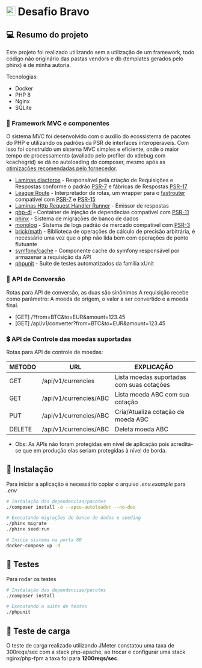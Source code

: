 # <img src="https://avatars1.githubusercontent.com/u/7063040?v=4&s=200.jpg" alt="Hurb" width="24" /> Desafio Bravo

## 💻 Resumo do projeto

Este projeto foi realizado utilizando sem a utilização de um framework, todo código não originário das pastas vendors e db (templates gerados pelo phinx) é de minha autoria.

Tecnologias:

- Docker
- PHP 8
- Nginx
- SQLite

### 📑 Framework MVC e componentes

O sistema MVC foi desenvolvido com o auxilio do ecossistema de pacotes do PHP e utilizando os padrões da PSR de interfaces interoperaveis. Com isso foi construído um sistema MVC simples e eficiente, onde o maior tempo de processamento (avaliado pelo profiler do xdebug com kcachegrid) se dá no autoloading do composer, mesmo após as [otimizações recomendadas pelo fornecedor](https://getcomposer.org/doc/articles/autoloader-optimization.md).

- [Laminas diactoros](https://docs.laminas.dev/laminas-diactoros/) - Responsável pela criação de Requisições e Respostas conforme o padrão [PSR-7](https://www.php-fig.org/psr/psr-7/) e fábricas de Respostas [PSR-17](https://www.php-fig.org/psr/psr-17/)
- [League Route](https://route.thephpleague.com/) - Interpretador de rotas, um wrapper para o [fastrouter](https://github.com/nikic/FastRoute) compatível com [PSR-7](https://www.php-fig.org/psr/psr-7/) e [PSR-15](https://www.php-fig.org/psr/psr-15/)
- [Laminas Http Request Handler Runner](https://docs.laminas.dev/laminas-httphandlerrunner/) - Emissor de respostas
- [php-di](https://php-di.org/) - Container de injeção de dependecias compatível com [PSR-11](https://www.php-fig.org/psr/psr-11/)
- [phinx](https://phinx.org/) - Sistema de migrações de banco de dados
- [monolog](https://github.com/Seldaek/monolog) - Sistema de logs padrão de mercado compatível com [PSR-3](https://www.php-fig.org/psr/psr-3/)
- [brick/math](https://github.com/brick/math) - Biblioteca de operações de cálculo de precisão arbitrária, é necessário uma vez que o php não lida bem com operações de ponto flutuante
- [symfony/cache](https://symfony.com/doc/current/components/cache.html) - Componente cache do symfony responsável por armazenar a requisição da API
- [phpunit](https://phpunit.de/) - Suite de testes automatizados da família xUnit

### 💱 API de Conversão

Rotas para API de conversão, as duas são sinônimos
A requisição recebe como parâmetro: A moeda de origem, o valor a ser convertido e a moeda final.

- \[GET\] /?from=BTC&to=EUR&amount=123.45
- \[GET\] /api/v1/converter?from=BTC&to=EUR&amount=123.45

### 💲 API de Controle das moedas suportadas

Rotas para API de controle de moedas:

| METODO | URL                    | EXPLICAÇÃO                                |
|--------|------------------------|-------------------------------------------|
| GET    | /api/v1/currencies     | Lista moedas suportadas com suas cotações |
| GET    | /api/v1/currencies/ABC | Lista moeda ABC com sua cotação           |
| PUT    | /api/v1/currencies/ABC | Cria/Atualiza cotação de moeda ABC        |
| DELETE | /api/v1/currencies/ABC | Deleta moeda ABC                          |

* Obs: As APIs não foram protegidas em nível de aplicação pois acredita-se que em produção elas seriam protegidas à nível de borda.

## 🔧 Instalação

Para iniciar a aplicação é necessário copiar o arquivo _.env.example_ para _.env_

```bash
# Instalação das dependencias/pacotes
./composer install -o --apcu-autoloader --no-dev

# Executando migrações de banco de dados e seeding
./phinx migrate
./phinx seed:run

# Inicia sistema na porta 80
docker-compose up -d
```

## 🔨 Testes

Para rodar os testes

```bash
# Instalação das dependencias/pacotes
./composer install

# Executando a suite de testes
./phpunit
```

## 🎯 Teste de carga

O teste de carga realizado utilizando JMeter constatou uma taxa de 300reqs/sec com a stack php-apache, ao trocar e configurar uma stack nginx/php-fpm a taxa foi para **1200reqs/sec**.
